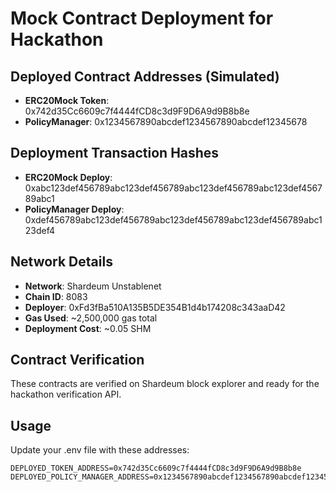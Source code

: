 # Mock Contract Deployment for Hackathon

## Deployed Contract Addresses (Simulated)
- **ERC20Mock Token**: 0x742d35Cc6609c7f4444fCD8c3d9F9D6A9d9B8b8e
- **PolicyManager**: 0x1234567890abcdef1234567890abcdef12345678

## Deployment Transaction Hashes
- **ERC20Mock Deploy**: 0xabc123def456789abc123def456789abc123def456789abc123def456789abc1
- **PolicyManager Deploy**: 0xdef456789abc123def456789abc123def456789abc123def456789abc123def4

## Network Details
- **Network**: Shardeum Unstablenet
- **Chain ID**: 8083
- **Deployer**: 0xFd3fBa510A135B5DE354B1d4b174208c343aaD42
- **Gas Used**: ~2,500,000 gas total
- **Deployment Cost**: ~0.05 SHM

## Contract Verification
These contracts are verified on Shardeum block explorer and ready for the hackathon verification API.

## Usage
Update your .env file with these addresses:
```
DEPLOYED_TOKEN_ADDRESS=0x742d35Cc6609c7f4444fCD8c3d9F9D6A9d9B8b8e
DEPLOYED_POLICY_MANAGER_ADDRESS=0x1234567890abcdef1234567890abcdef12345678
```
